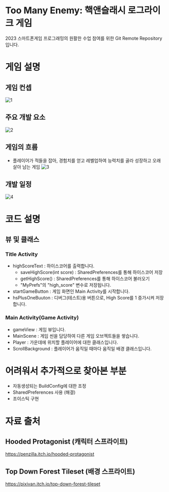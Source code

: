 # Too Many Enemy: 핵앤슬래시 로그라이크 게임
2023 스마트폰게임 프로그래밍의 원활한 수업 참여를 위한 Git Remote Repository입니다.
# 게임 설명
## 게임 컨셉
![1](https://user-images.githubusercontent.com/76027901/229520345-ec551c78-01a9-4ae0-b91f-e4fc17b4b0d1.png)
## 주요 개발 요소
![2](https://user-images.githubusercontent.com/76027901/229520491-fc96c18e-2fa6-40c4-8147-65da440c2d4c.png)
## 게임의 흐름
- 플레이어가 적들을 잡아, 경험치를 얻고 레벨업하여 능력치를 골라 성장하고 오래 살아 남는 게임
![3](https://user-images.githubusercontent.com/76027901/229520658-655da7e6-08c2-46c7-9ca9-0458250f47d0.png)
## 개발 일정
![4](https://user-images.githubusercontent.com/76027901/236857310-882a4649-902e-45cd-8783-c59098f09c99.png)
# 코드 설명
## 뷰 및 클래스
### Title Activity
- highScoreText : 하이스코어를 출력합니다.
    - saveHighScore(int score) : SharedPreferences를 통해 하이스코어 저장
    - getHighScore() : SharedPreferences를 통해 하이스코어 불러오기
    - "MyPrefs"의 "high_score" 변수로 저장됩니다.
- startGameButton : 게임 화면인 Main Activity를 시작합니다.
- hsPlusOneBuuton : 디버그(테스트)용 버튼으로, High Score를 1 증가시켜 저장합니다.
### Main Activity(Game Activity)
- gameView : 게임 뷰입니다.
- MainScene : 게임 씬을 담당하여 다른 게임 오브젝트들을 쌓습니다.
- Player : 가운데에 위치할 플레이어에 대한 클래스입니다.
- ScrollBackground : 플레이어가 움직일 때마다 움직일 배경 클래스입니다.
# 어려워서 추가적으로 찾아본 부분
- 자동생성되는 BuildConfig에 대한 조정
- SharedPreferences 사용 (해결)
- 조이스틱 구현
# 자료 출처
## Hooded Protagonist (캐릭터 스프라이트)
https://penzilla.itch.io/hooded-protagonist
## Top Down Forest Tileset (배경 스프라이트)
https://pixivan.itch.io/top-down-forest-tileset
